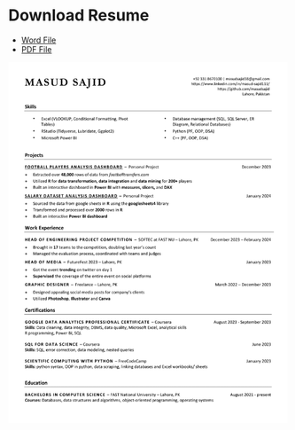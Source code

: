 # Download Resume
- [Word File](https://github.com/masudsajid/Resume/raw/main/Masud%20Sajid.docx)
- [PDF File](https://github.com/masudsajid/Resume/blob/main/Masud%20Sajid.pdf)

![](masudsajid.png)


